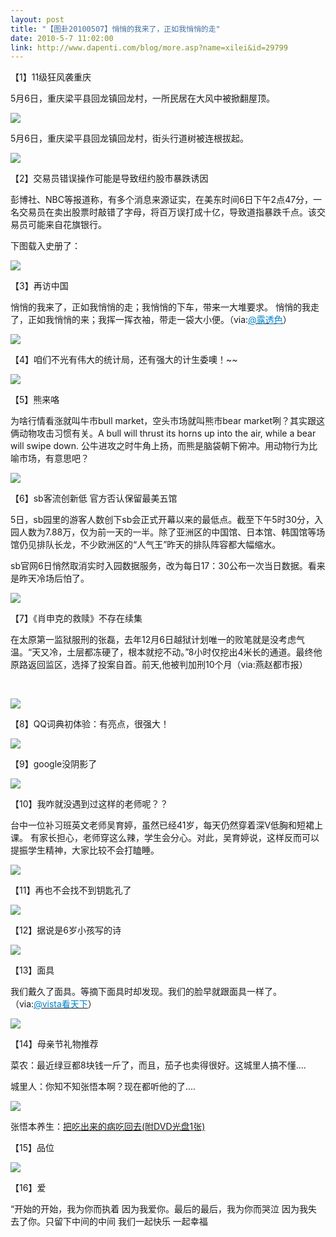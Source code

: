 ```yaml
---
layout: post
title: "【图卦20100507】悄悄的我来了，正如我悄悄的走"
date: 2010-5-7 11:02:00
link: http://www.dapenti.com/blog/more.asp?name=xilei&id=29799
---
```


<div class="oblog_text" align="left">
<p>【1】11级狂风袭重庆</p>
<p>5月6日，重庆梁平县回龙镇回龙村，一所民居在大风中被掀翻屋顶。</p>
<p><img style="BORDER-BOTTOM-COLOR: #000000; BORDER-TOP-COLOR: #000000; BORDER-RIGHT-COLOR: #000000; BORDER-LEFT-COLOR: #000000" border="0" src="http://ptimg.org:88/dapenti/93483946f970/ihz2p5x0.jpg"></p>
<p>5月6日，重庆梁平县回龙镇回龙村，街头行道树被连根拔起。</p>
<p><img style="BORDER-BOTTOM-COLOR: #000000; BORDER-TOP-COLOR: #000000; BORDER-RIGHT-COLOR: #000000; BORDER-LEFT-COLOR: #000000" border="0" src="http://ptimg.org:88/dapenti/59111946f96f/5q3mwmnb.jpg"></p>
<p>【2】交易员错误操作可能是导致纽约股市暴跌诱因</p>
<p>彭博社、NBC等报道称，有多个消息来源证实，在美东时间6日下午2点47分，一名交易员在卖出股票时敲错了字母，将百万误打成十亿，导致道指暴跌千点。该交易员可能来自花旗银行。</p>
<p>下图载入史册了：</p>
<p><img style="BORDER-BOTTOM-COLOR: #000000; BORDER-TOP-COLOR: #000000; BORDER-RIGHT-COLOR: #000000; BORDER-LEFT-COLOR: #000000" border="0" src="http://ptimg.org:88/dapenti/54880946fa3e/h1j4udrp.jpg"></p>
<p>【3】再访中国</p>
<p>悄悄的我来了，正如我悄悄的走；我悄悄的下车，带来一大堆要求。 悄悄的我走了，正如我悄悄的来；我挥一挥衣袖，带走一袋大小便。（via:<a href="http://t.sina.com.cn/1497390611"><font color="#0082cb">@露透色</font></a>）</p>
<p><img style="BORDER-BOTTOM-COLOR: #000000; BORDER-TOP-COLOR: #000000; BORDER-RIGHT-COLOR: #000000; BORDER-LEFT-COLOR: #000000" border="0" src="http://ptimg.org:88/dapenti/26458946fad8/kn6pcqc3.jpg"></p>
<p>【4】咱们不光有伟大的统计局，还有强大的计生委噢！~~ </p>
<p><img style="BORDER-BOTTOM-COLOR: #000000; BORDER-TOP-COLOR: #000000; BORDER-RIGHT-COLOR: #000000; BORDER-LEFT-COLOR: #000000" border="0" src="http://ptimg.org:88/dapenti/31466946fbea/lemo543k.jpg"></p>
<p>【5】熊来咯</p>
<p>为啥行情看涨就叫牛市bull market，空头市场就叫熊市bear market咧？其实跟这俩动物攻击习惯有关。A bull will thrust its horns up into the air, while a bear will swipe down. 公牛进攻之时牛角上扬，而熊是脑袋朝下俯冲。用动物行为比喻市场，有意思吧？ </p>
<p><img style="BORDER-BOTTOM-COLOR: #000000; BORDER-TOP-COLOR: #000000; BORDER-RIGHT-COLOR: #000000; BORDER-LEFT-COLOR: #000000" border="0" src="http://ptimg.org:88/dapenti/49630946fc70/n5fs9wu1.jpg"></p>
<p>【6】sb客流创新低 官方否认保留最美五馆</p>
<p>5日，sb园里的游客人数创下sb会正式开幕以来的最低点。截至下午5时30分，入园人数为7.88万，仅为前一天的一半。除了亚洲区的中国馆、日本馆、韩国馆等场馆仍见排队长龙，不少欧洲区的“人气王”昨天的排队阵容都大幅缩水。<a title="http://is.gd/bWfgs" href="http://sinaurl.cn/h1RL6" target="_blank" mt="url"></a></p>
<p><span class="source_att MIB_linkbl">sb官网6日悄然取消实时入园数据服务，改为每日17：30公布一次当日数据。看来是昨天冷场后怕了。</span></p>
<p><span class="source_att MIB_linkbl"><img style="BORDER-BOTTOM-COLOR: #000000; BORDER-TOP-COLOR: #000000; BORDER-RIGHT-COLOR: #000000; BORDER-LEFT-COLOR: #000000" border="0" src="http://ptimg.org:88/dapenti/89005946fd3a/hg4i34hp.jpg"></span></p>
<p><span class="source_att MIB_linkbl">【7】《肖申克的救赎》不存在续集</span></p>
<p><span class="source_att MIB_linkbl">在太原第一监狱服刑的张磊，去年12月6日越狱计划唯一的败笔就是没考虑气温。“天又冷，土层都冻硬了，根本就挖不动。”8小时仅挖出4米长的通道。最终他原路返回监区，选择了投案自首。前天,他被判加刑10个月（via:燕赵都市报）</span></p>
<p><span class="source_att MIB_linkbl"></span>&#160;</p>
<p><span class="source_att MIB_linkbl"><a href="http://t.sina.com.cn/1644395354/k4Ci5pHru"><img style="BORDER-BOTTOM-COLOR: #000000; BORDER-TOP-COLOR: #000000; BORDER-RIGHT-COLOR: #000000; BORDER-LEFT-COLOR: #000000" border="0" src="http://ptimg.org:88/dapenti/15534946fdb2/o1ejam2c.jpg"></a></span></p>
<p><span class="source_att MIB_linkbl">【8】QQ词典初体验：有亮点，很强大！</span></p>
<p><span class="source_att MIB_linkbl"><img style="BORDER-BOTTOM-COLOR: #000000; BORDER-TOP-COLOR: #000000; BORDER-RIGHT-COLOR: #000000; BORDER-LEFT-COLOR: #000000" border="0" src="http://ptimg.org:88/dapenti/58300946fe25/nltwytmz.jpg"></span></p>
<p><span class="source_att MIB_linkbl">【9】google没阴影了</span></p>
<p><span class="source_att MIB_linkbl"><img style="BORDER-BOTTOM-COLOR: #000000; BORDER-TOP-COLOR: #000000; BORDER-RIGHT-COLOR: #000000; BORDER-LEFT-COLOR: #000000" border="0" src="http://ptimg.org:88/dapenti/91979946fe8a/k7yzskmi.jpg"></span></p>
<p><span class="source_att MIB_linkbl">【10】我咋就没遇到过这样的老师呢？？</span></p>
<p><span class="source_att MIB_linkbl">台中一位补习班英文老师吴育婷，虽然已经41岁，每天仍然穿着深V低胸和短裙上课。 有家长担心，老师穿这么辣，学生会分心。对此，吴育婷说，这样反而可以提振学生精神，大家比较不会打瞌睡。</span></p>
<p><span class="source_att MIB_linkbl"><img style="BORDER-BOTTOM-COLOR: #000000; BORDER-TOP-COLOR: #000000; BORDER-RIGHT-COLOR: #000000; BORDER-LEFT-COLOR: #000000" border="0" src="http://ptimg.org:88/dapenti/16567946ffd9/h9r2ux3d.jpg"></span></p>
<p><span class="source_att MIB_linkbl">【11】再也不会找不到钥匙孔了</span></p>
<p><span class="source_att MIB_linkbl"><img style="BORDER-BOTTOM-COLOR: #000000; BORDER-TOP-COLOR: #000000; BORDER-RIGHT-COLOR: #000000; BORDER-LEFT-COLOR: #000000" border="0" src="http://ptimg.org:88/dapenti/191289470053/0llvpnyj.jpg"></span></p>
<p><span class="source_att MIB_linkbl">【12】据说是6岁小孩写的诗</span></p>
<p><span class="source_att MIB_linkbl"><img style="BORDER-BOTTOM-COLOR: #000000; BORDER-TOP-COLOR: #000000; BORDER-RIGHT-COLOR: #000000; BORDER-LEFT-COLOR: #000000" border="0" src="http://ptimg.org:88/dapenti/44139947012d/xensfnba.jpg"></span></p>
<p><span class="source_att MIB_linkbl">【13】面具</span></p>
<p><span class="source_att MIB_linkbl">我们戴久了面具。等摘下面具时却发现。我们的脸早就跟面具一样了。 （via:<span class="source_att MIB_linkbl"><a href="http://t.sina.com.cn/1323527941"><font color="#0082cb">@vista看天下</font></a></span>）</span></p>
<p><span class="source_att MIB_linkbl"><img style="BORDER-BOTTOM-COLOR: #000000; BORDER-TOP-COLOR: #000000; BORDER-RIGHT-COLOR: #000000; BORDER-LEFT-COLOR: #000000" border="0" src="http://ptimg.org:88/dapenti/27204947019a/3dpmj4xl.jpg"></span></p>
<p><span class="source_att MIB_linkbl">【14】母亲节礼物推荐</span></p>
<p><span class="source_att MIB_linkbl">菜农：最近绿豆都8块钱一斤了，而且，茄子也卖得很好。这城里人搞不懂....</span></p>
<p><span class="source_att MIB_linkbl">城里人：你知不知张悟本啊？现在都听他的了....</span></p>
<p><span class="source_att MIB_linkbl"><img style="BORDER-BOTTOM-COLOR: #000000; BORDER-TOP-COLOR: #000000; BORDER-RIGHT-COLOR: #000000; BORDER-LEFT-COLOR: #000000" border="0" src="http://ptimg.org:88/dapenti/7510694703c5/ctbkkj0d.jpg"></span></p>
<p><span class="source_att MIB_linkbl">张悟本养生：<a href="http://www.amazon.cn/mn/assocLinkApp?action=asso_product&amp;asin=B002XQ2M0A&amp;source=dapenti" target="_blank">把吃出来的病吃回去(附DVD光盘1张) </a></span></p>
<p><span class="source_att MIB_linkbl">【15】品位</span></p>
<p><span class="source_att MIB_linkbl"><img style="BORDER-BOTTOM-COLOR: #000000; BORDER-TOP-COLOR: #000000; BORDER-RIGHT-COLOR: #000000; BORDER-LEFT-COLOR: #000000" border="0" src="http://ptimg.org:88/dapenti/64345947055f/5m6ehuqs.jpg"></span></p>
<p><span class="source_att MIB_linkbl">【16】爱</span></p>
<p><span class="source_att MIB_linkbl">“开始的开始，我为你而执着 因为我爱你。最后的最后，我为你而哭泣 因为我失去了你。只留下中间的中间 我们一起快乐 一起幸福</span></p>
</div>